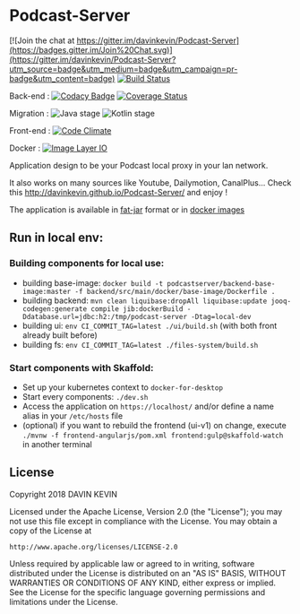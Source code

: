 Podcast-Server
==============

[![Join the chat at https://gitter.im/davinkevin/Podcast-Server](https://badges.gitter.im/Join%20Chat.svg)](https://gitter.im/davinkevin/Podcast-Server?utm_source=badge&utm_medium=badge&utm_campaign=pr-badge&utm_content=badge) [![Build Status](https://travis-ci.org/davinkevin/Podcast-Server.svg?branch=master)](https://travis-ci.org/davinkevin/Podcast-Server) 

Back-end : [![Codacy Badge](https://api.codacy.com/project/badge/Grade/2030290b1c2145f6878e9ad7811c542e)](https://www.codacy.com/app/davin-kevin/Podcast-Server?utm_source=github.com&amp;utm_medium=referral&amp;utm_content=davinkevin/Podcast-Server&amp;utm_campaign=Badge_Grade) [![Coverage Status](https://coveralls.io/repos/davinkevin/Podcast-Server/badge.svg?branch=master)](https://coveralls.io/r/davinkevin/Podcast-Server?branch=master)

Migration : ![Java stage](https://badgen.net/badge/Java/2%25/orange) ![Kotlin stage](https://badgen.net/badge/Kotlin/98%25/purple)

Front-end : [![Code Climate](https://codeclimate.com/github/davinkevin/Podcast-Server/badges/gpa.svg)](https://codeclimate.com/github/davinkevin/Podcast-Server)

Docker : [![Image Layer IO](https://badge.imagelayers.io/davinkevin/podcast-server:latest.svg)](https://imagelayers.io/?images=davinkevin/podcast-server:latest 'Get your own badge on imagelayers.io')

Application design to be your Podcast local proxy in your lan network.

It also works on many sources like Youtube, Dailymotion, CanalPlus... Check this http://davinkevin.github.io/Podcast-Server/ and enjoy !

The application is available in [fat-jar](https://github.com/davinkevin/Podcast-Server/releases) format or in [docker images](https://hub.docker.com/r/podcastserver/) 

## Run in local env: 

### Building components for local use: 

* building base-image: `docker build -t podcastserver/backend-base-image:master -f backend/src/main/docker/base-image/Dockerfile .`
* building backend: `mvn clean liquibase:dropAll liquibase:update jooq-codegen:generate compile jib:dockerBuild -Ddatabase.url=jdbc:h2:/tmp/podcast-server -Dtag=local-dev`
* building ui: `env CI_COMMIT_TAG=latest ./ui/build.sh` (with both front already built before)
* building fs: `env CI_COMMIT_TAG=latest ./files-system/build.sh`

### Start components with Skaffold:

* Set up your kubernetes context to `docker-for-desktop`
* Start every components: `./dev.sh`
* Access the application on `https://localhost/` and/or define a name alias in your `/etc/hosts` file
* (optional) if you want to rebuild the frontend (ui-v1) on change, execute `./mvnw -f frontend-angularjs/pom.xml frontend:gulp@skaffold-watch` in another terminal

## License

Copyright 2018 DAVIN KEVIN

Licensed under the Apache License, Version 2.0 (the "License");
you may not use this file except in compliance with the License.
You may obtain a copy of the License at

    http://www.apache.org/licenses/LICENSE-2.0

Unless required by applicable law or agreed to in writing, software
distributed under the License is distributed on an "AS IS" BASIS,
WITHOUT WARRANTIES OR CONDITIONS OF ANY KIND, either express or implied.
See the License for the specific language governing permissions and
limitations under the License.

